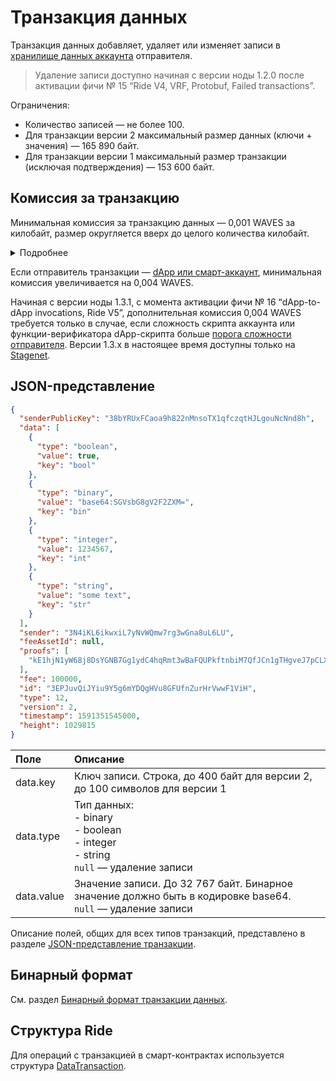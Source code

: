 # Транзакция данных

Транзакция данных добавляет, удаляет или изменяет записи в [хранилище данных аккаунта](/ru/blockchain/account/account-data-storage) отправителя.

> Удаление записи доступно начиная с версии ноды 1.2.0 после активации фичи № 15 “Ride V4, VRF, Protobuf, Failed transactions”.

Ограничения:
* Количество записей — не более 100.
* Для транзакции версии 2 максимальный размер данных (ключи + значения) — 165&nbsp;890 байт.
* Для транзакции версии 1 максимальный размер транзакции (исключая подтверждения) — 153&nbsp;600 байт.

## Комиссия за транзакцию

Минимальная комиссия за транзакцию данных — 0,001 WAVES за килобайт, размер округляется вверх до целого количества килобайт.

<details>
   <summary>Подробнее</summary>

* Для транзакции версии 2 минимальная комиссия рассчитывается от размера данных (ключи + значения), то есть сериализованного значения поля `data_transaction` в [protobuf-представлении](/ru/blockchain/binary-format/transaction-binary-format/data-transaction-binary-format)).
* Для транзакции версии 1 с момента активации фичи №&nbsp;4 “Smart Accounts” минимальная комиссия рассчитывается от размера байтов тела транзакции, то есть всех полей транзакции, исключая подтверждения.
* Для транзакции версии 1 до активации фичи №&nbsp;4 минимальная комиссия рассчитывается от размера всей транзакции, включая подтверждения.
</details>

Если отправитель транзакции — [dApp или смарт-аккаунт](/ru/blockchain/account/dapp), минимальная комиссия увеличивается на 0,004 WAVES.

Начиная с версии ноды 1.3.1, с момента активации фичи №&nbsp;16 “dApp-to-dApp invocations, Ride V5”, дополнительная комиссия 0,004 WAVES требуется только в случае, если сложность скрипта аккаунта или функции-верификатора dApp-скрипта больше [порога сложности отправителя](/ru/ride/limits/). Версии 1.3.x в настоящее время доступны только на [Stagenet](/ru/blockchain/blockchain-network/).

## JSON-представление

```json
{
  "senderPublicKey": "38bYRUxFCaoa9h822nMnsoTX1qfczqtHJLgouNcNnd8h",
  "data": [
    {
      "type": "boolean",
      "value": true,
      "key": "bool"
    },
    {
      "type": "binary",
      "value": "base64:SGVsbG8gV2F2ZXM=",
      "key": "bin"
    },
    {
      "type": "integer",
      "value": 1234567,
      "key": "int"
    },
    {
      "type": "string",
      "value": "some text",
      "key": "str"
    }
  ],
  "sender": "3N4iKL6ikwxiL7yNvWQmw7rg3wGna8uL6LU",
  "feeAssetId": null,
  "proofs": [
    "kE1hjN1yW68j8DsYGNB7Gg1ydC4hqRmt3wBaFQUPkftnbiM7QfJCn1gTHgveJ7pCLXvvqffhKBmiF8qS1Uqk6SR"
  ],
  "fee": 100000,
  "id": "3EPJuvQiJYiu9Y5g6mYDQgHVu8GFUfnZurHrVwwF1ViH",
  "type": 12,
  "version": 2,
  "timestamp": 1591351545000,
  "height": 1029815
}
```

| Поле | Описание |
| :--- | :--- |
| data.key | Ключ записи. Строка, до 400 байт для версии 2, до 100 символов для версии 1 |
| data.type | Тип данных:<br>- binary<br>- boolean<br>- integer<br>- string<br>`null` — удаление записи |
| data.value | Значение записи. До 32 767 байт. Бинарное значение должно быть в кодировке base64.<br>`null` — удаление записи |

Описание полей, общих для всех типов транзакций, представлено в разделе [JSON-представление транзакции](/ru/blockchain/transaction/#json-представление-транзакции).

## Бинарный формат

См. раздел [Бинарный формат транзакции данных](/ru/blockchain/binary-format/transaction-binary-format/data-transaction-binary-format).

## Структура Ride

Для операций с транзакцией в смарт-контрактах используется структура [DataTransaction](/ru/ride/structures/transaction-structures/data-transaction).
